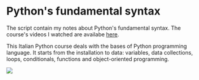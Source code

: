 # Python's fundamental syntax
The script contain my notes about Python's fundamental syntax. The course's videos I watched are availabe [here](https://www.youtube.com/playlist?list=PLP5MAKLy8lP8FAytdm2ncZbPioA9A2SgF).

This Italian Python course deals with the bases of Python programming language. It starts from the installation to data: variables, data collections, loops, conditionals, functions and object-oriented programming.

<img src="https://render.githubusercontent.com/render/math?math=\sum_{\forall i \in R} x \cdot y">
